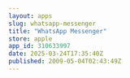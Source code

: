 ```yaml
---
layout: apps
slug: whatsapp-messenger
title: "WhatsApp Messenger"
store: apple
app_id: 310633997
date: 2025-03-24T17:35:40Z
published: 2009-05-04T02:43:49Z
---
```

